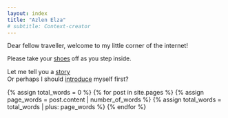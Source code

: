 ```yaml
---
layout: index
title: "Azlen Elza"
# subtitle: Context-creator
---
```


Dear fellow traveller, welcome to my little corner of the internet!

<span style="font-size: 10pt">Please take your <a href="/703">shoes</a> off as you step inside.</span>

Let me tell you a [story](/stories) <br>
Or perhaps I should [introduce](/intro) myself first?

{% assign total_words = 0 %}
{% for post in site.pages %}
    {% assign page_words = post.content | number_of_words %}
    {% assign total_words = total_words | plus: page_words %}
{% endfor %}

<!-- total wordcount: {{ total_words }} -->